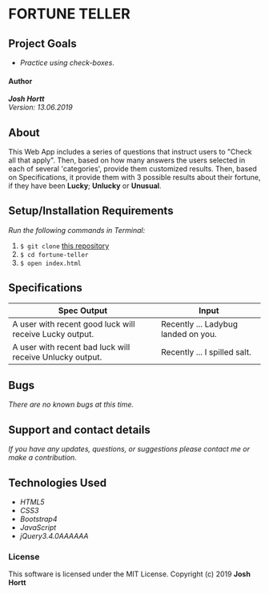 # FORTUNE TELLER

## Project Goals
* _Practice using check-boxes_.

#### Author

_**Josh Hortt**_</br>
_Version: 13.06.2019_

## About

This Web App includes a series of questions that instruct users to "Check all that apply".
Then, based on how many answers the users selected in each of several 'categories', provide them customized results.
Then, based on Specifications, it provide them with 3 possible results about their fortune,
if they have been **Lucky**; **Unlucky** or **Unusual**.

## Setup/Installation Requirements
_Run the following commands in Terminal:_

1. `$ git clone` [this repository](https://github.com/joshhortt/fortune-teller.git)
2. `$ cd fortune-teller`
3. `$ open index.html`


## Specifications
| Spec       Output                                        | Input                                                                                        
|----------------------------------------------------------|-------------------------------------|
| A user with recent good luck will receive Lucky output.  | Recently ... Ladybug landed on you. |
| A user with recent bad luck will receive Unlucky output. | Recently ... I spilled salt.        |

## Bugs
_There are no known bugs at this time._

## Support and contact details
_If you have any updates, questions, or suggestions please contact me or make a contribution._

[Josh]: mailto:joshhortt@yahoo.com

## Technologies Used
* _HTML5_
* _CSS3_
* _Bootstrap4_
* _JavaScript_
* _jQuery3.4.0AAAAAA_

### License
This software is licensed under the MIT License. Copyright (c) 2019 **Josh Hortt**
